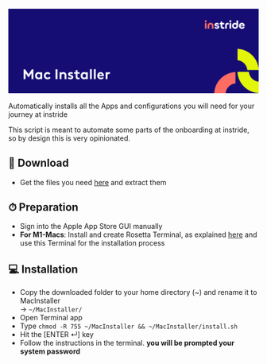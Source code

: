 ![Mac Installer](docs/images/github_banner.png)

Automatically installs all the Apps and configurations you will need for your 
journey at instride

This script is meant to automate some parts of the onboarding at instride,
so by design this is very opinionated.

## 💾 Download
- Get the files you need [here](https://github.com/instride-ch/MacInstaller/archive/refs/heads/main.zip) 
  and extract them

## ⏱ Preparation
- Sign into the Apple App Store GUI manually
- **For M1-Macs**: Install and create Rosetta Terminal, as explained [here](https://hackernoon.com/apple-m1-chip-how-to-install-homebrew-using-rosetta-su12331b)
and use this Terminal for the installation process

## 💻 Installation
- Copy the downloaded folder to your home directory (~) and rename it to MacInstaller 
  <br/>-> `~/MacInstaller/`
- Open Terminal app
- Type `chmod -R 755 ~/MacInstaller && ~/MacInstaller/install.sh`
- Hit the [ENTER ↵] key
- Follow the instructions in the terminal. **you will be prompted your system password**
